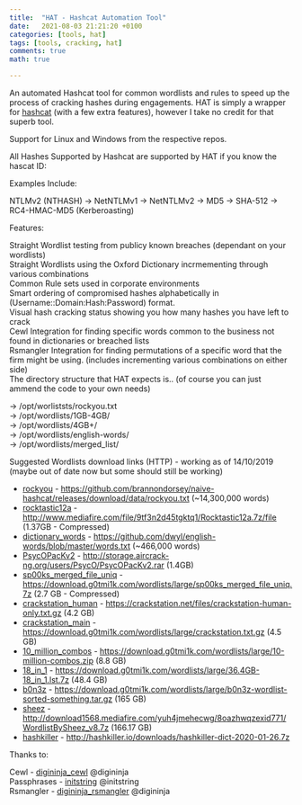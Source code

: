 ```yaml
---
title:  "HAT - Hashcat Automation Tool"
date:   2021-08-03 21:21:20 +0100
categories: [tools, hat]
tags: [tools, cracking, hat]
comments: true
math: true

---
```


An automated Hashcat tool for common wordlists and rules to speed up the process of cracking hashes during engagements. HAT is simply a wrapper for [hashcat] (with a few extra features), however I take no credit for that superb tool.

Support for Linux and Windows from the respective repos.


All Hashes Supported by Hashcat are supported by HAT if you know the hascat ID:

Examples Include:

NTLMv2 (NTHASH) -> NetNTLMv1 -> NetNTLMv2 -> MD5 -> SHA-512 -> RC4-HMAC-MD5 (Kerberoasting)


Features:

Straight Wordlist testing from publicy known breaches (dependant on your wordlists)   
Straight Wordlists using the Oxford Dictionary incrmementing through various combinations   
Common Rule sets used in corporate environments   
Smart ordering of compromised hashes alphabetically in (Username::Domain:Hash:Password) format.   
Visual hash cracking status showing you how many hashes you have left to crack   
Cewl Integration for finding specific words common to the business not found in dictionaries or breached lists   
Rsmangler Integration for finding permutations of a specific word that the firm might be using. (includes incrementing various combinations on either side)   
The directory structure that HAT expects is.. (of course you can just ammend the code to your own needs)   

-> /opt/worliststs/rockyou.txt   
-> /opt/wordlists/1GB-4GB/   
-> /opt/wordlists/4GB+/   
-> /opt/wordlists/english-words/   
-> /opt/wordlists/merged_list/   

Suggested Wordlists download links (HTTP) - working as of 14/10/2019 (maybe out of date now but some should still be working)   


* [rockyou] - https://github.com/brannondorsey/naive-hashcat/releases/download/data/rockyou.txt (~14,300,000 words)   
* [rocktastic12a] - http://www.mediafire.com/file/9tf3n2d45tgktq1/Rocktastic12a.7z/file (1.37GB - Compressed)   
* [dictionary_words] - https://github.com/dwyl/english-words/blob/master/words.txt (~466,000 words)   
* [PsycOPacKv2] - http://storage.aircrack-ng.org/users/PsycO/PsycOPacKv2.rar (1.4GB)   
* [sp00ks_merged_file_uniq] - https://download.g0tmi1k.com/wordlists/large/sp00ks_merged_file_uniq.7z (2.7 GB - Compressed)   
* [crackstation_human] - https://crackstation.net/files/crackstation-human-only.txt.gz (4.2 GB)   
* [crackstation_main] - https://download.g0tmi1k.com/wordlists/large/crackstation.txt.gz (4.5 GB)   
* [10_million_combos] - https://download.g0tmi1k.com/wordlists/large/10-million-combos.zip (8.8 GB)   
* [18_in_1] - https://download.g0tmi1k.com/wordlists/large/36.4GB-18_in_1.lst.7z (48.4 GB)   
* [b0n3z] - https://download.g0tmi1k.com/wordlists/large/b0n3z-wordlist-sorted-something.tar.gz (165 GB)   
* [sheez] - http://download1568.mediafire.com/yuh4jmehecwg/8oazhwqzexid771/WordlistBySheez_v8.7z (166.17 GB)   
* [hashkiller] - http://hashkiller.io/downloads/hashkiller-dict-2020-01-26.7z   

[rockyou]: https://github.com/brannondorsey/naive-hashcat/releases/download/data/rockyou.txt (~14,300,000 words)   
[rocktastic12a]: http://www.mediafire.com/file/9tf3n2d45tgktq1/Rocktastic12a.7z/file (1.37GB - Compressed)   
[dictionary_words]: https://github.com/dwyl/english-words/blob/master/words.txt (~466,000 words)   
[PsycOPacKv2]: http://storage.aircrack-ng.org/users/PsycO/PsycOPacKv2.rar (1.4GB)   
[sp00ks_merged_file_uniq]: https://download.g0tmi1k.com/wordlists/large/sp00ks_merged_file_uniq.7z (2.7 GB - Compressed)   
[crackstation_human]: https://crackstation.net/files/crackstation-human-only.txt.gz (4.2 GB)   
[crackstation_main]: https://download.g0tmi1k.com/wordlists/large/crackstation.txt.gz (4.5 GB)   
[10_million_combos]: https://download.g0tmi1k.com/wordlists/large/10-million-combos.zip (8.8 GB)   
[18_in_1]: https://download.g0tmi1k.com/wordlists/large/36.4GB-18_in_1.lst.7z (48.4 GB)   
[b0n3z]: https://download.g0tmi1k.com/wordlists/large/b0n3z-wordlist-sorted-something.tar.gz (165 GB)   
[sheez]: http://download1568.mediafire.com/yuh4jmehecwg/8oazhwqzexid771/WordlistBySheez_v8.7z (166.17 GB)   
[hashkiller]: http://hashkiller.io/downloads/hashkiller-dict-2020-01-26.7z   

Thanks to:

Cewl - [digininja_cewl] @digininja   
Passphrases - [initstring] @initstring   
Rsmangler - [digininja_rsmangler] @digininja   

[digininja_cewl]: https://github.com/digininja/CeWL   
[digininja_rsmangler]: https://github.com/digininja/RSMangler   
[initstring]: https://github.com/initstring/passphrase-wordlist   
[hashcat]: https://hashcat.net/hashcat   

